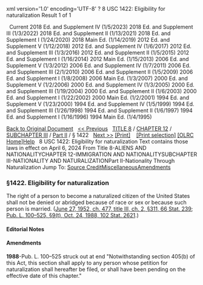xml version='1.0' encoding='UTF-8' ?
8 USC 1422: Eligibility for naturalization
 Result 1 of 1
 
  
  Current
2018 Ed. and Supplement IV (1/5/2023)
2018 Ed. and Supplement III (1/3/2022)
2018 Ed. and Supplement II (1/13/2021)
2018 Ed. and Supplement I (1/24/2020)
2018 Main Ed. (1/14/2019)
2012 Ed. and Supplement V (1/12/2018)
2012 Ed. and Supplement IV (1/6/2017)
2012 Ed. and Supplement III (1/3/2016)
2012 Ed. and Supplement II (1/5/2015)
2012 Ed. and Supplement I (1/16/2014)
2012 Main Ed. (1/15/2013)
2006 Ed. and Supplement V (1/3/2012)
2006 Ed. and Supplement IV (1/7/2011)
2006 Ed. and Supplement III (2/1/2010)
2006 Ed. and Supplement II (1/5/2009)
2006 Ed. and Supplement I (1/8/2008)
2006 Main Ed. (1/3/2007)
2000 Ed. and Supplement V (1/2/2006)
2000 Ed. and Supplement IV (1/3/2005)
2000 Ed. and Supplement III (1/19/2004)
2000 Ed. and Supplement II (1/6/2003)
2000 Ed. and Supplement I (1/22/2002)
2000 Main Ed. (1/2/2001)
1994 Ed. and Supplement V (1/23/2000)
1994 Ed. and Supplement IV (1/5/1999)
1994 Ed. and Supplement III (1/26/1998)
1994 Ed. and Supplement II (1/6/1997)
1994 Ed. and Supplement I (1/16/1996)
1994 Main Ed. (1/4/1995)
  
 
  
[Back to Original Document](/view.xhtml;jsessionid=B23AC390DA8411E28B76D0D078D09FC2)
 
[<< Previous](#)
  
 [TITLE 8](/view.xhtml;jsessionid=B23AC390DA8411E28B76D0D078D09FC2?req=granuleid%3AUSC-prelim-title8&saved=%7CZ3JhbnVsZWlkOlVTQy1wcmVsaW0tdGl0bGU4LXNlY3Rpb24xNDIy%7C%7C%7C0%7Cfalse%7Cprelim&edition=prelim) / [CHAPTER 12](/view.xhtml;jsessionid=B23AC390DA8411E28B76D0D078D09FC2?req=granuleid%3AUSC-prelim-title8-chapter12&saved=%7CZ3JhbnVsZWlkOlVTQy1wcmVsaW0tdGl0bGU4LXNlY3Rpb24xNDIy%7C%7C%7C0%7Cfalse%7Cprelim&edition=prelim) / [SUBCHAPTER III](/view.xhtml;jsessionid=B23AC390DA8411E28B76D0D078D09FC2?req=granuleid%3AUSC-prelim-title8-chapter12-subchapter3&saved=%7CZ3JhbnVsZWlkOlVTQy1wcmVsaW0tdGl0bGU4LXNlY3Rpb24xNDIy%7C%7C%7C0%7Cfalse%7Cprelim&edition=prelim) / [Part II](/view.xhtml;jsessionid=B23AC390DA8411E28B76D0D078D09FC2?req=granuleid%3AUSC-prelim-title8-chapter12-subchapter3-part2&saved=%7CZ3JhbnVsZWlkOlVTQy1wcmVsaW0tdGl0bGU4LXNlY3Rpb24xNDIy%7C%7C%7C0%7Cfalse%7Cprelim&edition=prelim) / § 1422
  
 [Next >>](#)
[[Print]](#)
   
 [[Print selection]](#)
[[OLRC Home]](/browse.xhtml;jsessionid=B23AC390DA8411E28B76D0D078D09FC2)[Help](/navHelp.xhtml;jsessionid=B23AC390DA8411E28B76D0D078D09FC2)
 
8 USC 1422: Eligibility for naturalization
Text contains those laws in effect on April 6, 2024
From Title 8-ALIENS AND NATIONALITYCHAPTER 12-IMMIGRATION AND NATIONALITYSUBCHAPTER III-NATIONALITY AND NATURALIZATIONPart II-Nationality Through Naturalization
Jump To: [Source Credit](#sourcecredit)[Miscellaneous](#miscellaneous-note)[Amendments](#amendment-note)
### §1422. Eligibility for naturalization
The right of a person to become a naturalized citizen of the United States shall not be denied or abridged because of race or sex or because such person is married.
([June 27, 1952, ch. 477, title III, ch. 2, §311, 66 Stat. 239](/statviewer.htm?volume=66&page=239); [Pub. L. 100–525, §9(t), Oct. 24, 1988, 102 Stat. 2621](/statviewer.htm?volume=102&page=2621).)
  
#### **Editorial Notes**
#### Amendments
**1988**-Pub. L. 100–525 struck out at end "Notwithstanding section 405(b) of this Act, this section shall apply to any person whose petition for naturalization shall hereafter be filed, or shall have been pending on the effective date of this chapter."
